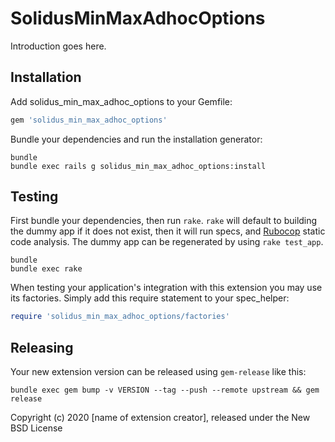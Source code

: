 SolidusMinMaxAdhocOptions
=========================

Introduction goes here.

Installation
------------

Add solidus_min_max_adhoc_options to your Gemfile:

```ruby
gem 'solidus_min_max_adhoc_options'
```

Bundle your dependencies and run the installation generator:

```shell
bundle
bundle exec rails g solidus_min_max_adhoc_options:install
```

Testing
-------

First bundle your dependencies, then run `rake`. `rake` will default to building the dummy app if it does not exist, then it will run specs, and [Rubocop](https://github.com/bbatsov/rubocop) static code analysis. The dummy app can be regenerated by using `rake test_app`.

```shell
bundle
bundle exec rake
```

When testing your application's integration with this extension you may use its factories.
Simply add this require statement to your spec_helper:

```ruby
require 'solidus_min_max_adhoc_options/factories'
```

Releasing
---------

Your new extension version can be released using `gem-release` like this:

```shell
bundle exec gem bump -v VERSION --tag --push --remote upstream && gem release
```

Copyright (c) 2020 [name of extension creator], released under the New BSD License
